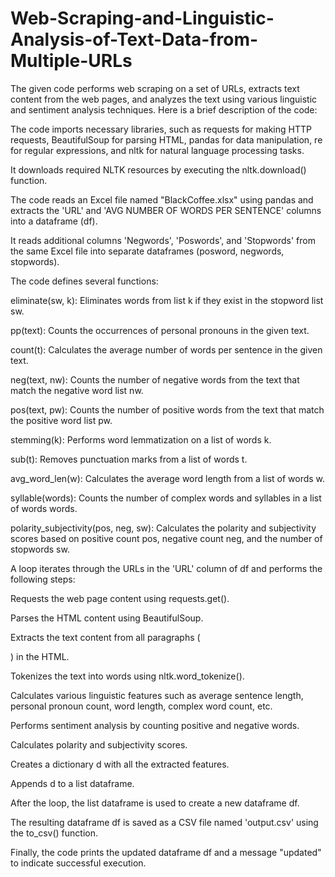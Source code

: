 # Web-Scraping-and-Linguistic-Analysis-of-Text-Data-from-Multiple-URLs
The given code performs web scraping on a set of URLs, extracts text content from the web pages, and analyzes the text using various linguistic and sentiment analysis techniques. Here is a brief description of the code:

The code imports necessary libraries, such as requests for making HTTP requests, BeautifulSoup for parsing HTML, pandas for data manipulation, re for regular expressions, and nltk for natural language processing tasks.

It downloads required NLTK resources by executing the nltk.download() function.

The code reads an Excel file named "BlackCoffee.xlsx" using pandas and extracts the 'URL' and 'AVG NUMBER OF WORDS PER SENTENCE' columns into a dataframe (df).

It reads additional columns 'Negwords', 'Poswords', and 'Stopwords' from the same Excel file into separate dataframes (posword, negwords, stopwords).

The code defines several functions:

eliminate(sw, k): Eliminates words from list k if they exist in the stopword list sw.

pp(text): Counts the occurrences of personal pronouns in the given text.

count(t): Calculates the average number of words per sentence in the given text.

neg(text, nw): Counts the number of negative words from the text that match the negative word list nw.

pos(text, pw): Counts the number of positive words from the text that match the positive word list pw.

stemming(k): Performs word lemmatization on a list of words k.

sub(t): Removes punctuation marks from a list of words t.

avg_word_len(w): Calculates the average word length from a list of words w.

syllable(words): Counts the number of complex words and syllables in a list of words words.

polarity_subjectivity(pos, neg, sw): Calculates the polarity and subjectivity scores based on positive count pos, negative count neg, and the number of stopwords sw.

A loop iterates through the URLs in the 'URL' column of df and performs the following steps:

Requests the web page content using requests.get().

Parses the HTML content using BeautifulSoup.

Extracts the text content from all paragraphs (<p>) in the HTML.
  
Tokenizes the text into words using nltk.word_tokenize().
  
Calculates various linguistic features such as average sentence length, personal pronoun count, word length, complex word count, etc.
  
Performs sentiment analysis by counting positive and negative words.
  
Calculates polarity and subjectivity scores.
  
Creates a dictionary d with all the extracted features.
  
Appends d to a list dataframe.
  
After the loop, the list dataframe is used to create a new dataframe df.

The resulting dataframe df is saved as a CSV file named 'output.csv' using the to_csv() function.

Finally, the code prints the updated dataframe df and a message "updated" to indicate successful execution.
